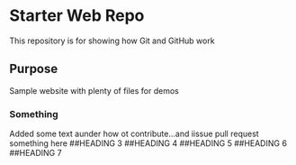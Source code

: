 # Starter Web Repo

This repository is for showing how Git and GitHub work

## Purpose

Sample website with plenty of files for demos

### Something
Added some text aunder how ot contribute...and iissue pull request
something here
##HEADING 3
##HEADING 4
##HEADING 5
##HEADING 6
##HEADING 7
